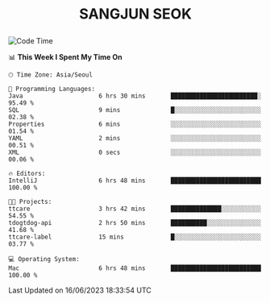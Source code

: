 <h1>
 <p align="center">
   SANGJUN SEOK
 </p>
</h1>

<!--START_SECTION:waka-->
![Code Time](http://img.shields.io/badge/Code%20Time-2%2C629%20hrs%2020%20mins-blue)

📊 **This Week I Spent My Time On** 

```text
🕑︎ Time Zone: Asia/Seoul

💬 Programming Languages: 
Java                     6 hrs 30 mins       ████████████████████████░   95.49 % 
SQL                      9 mins              █░░░░░░░░░░░░░░░░░░░░░░░░   02.38 % 
Properties               6 mins              ░░░░░░░░░░░░░░░░░░░░░░░░░   01.54 % 
YAML                     2 mins              ░░░░░░░░░░░░░░░░░░░░░░░░░   00.51 % 
XML                      0 secs              ░░░░░░░░░░░░░░░░░░░░░░░░░   00.06 % 

🔥 Editors: 
IntelliJ                 6 hrs 48 mins       █████████████████████████   100.00 % 

🐱‍💻 Projects: 
ttcare                   3 hrs 42 mins       ██████████████░░░░░░░░░░░   54.55 % 
tdogtdog-api             2 hrs 50 mins       ██████████░░░░░░░░░░░░░░░   41.68 % 
ttcare-label             15 mins             █░░░░░░░░░░░░░░░░░░░░░░░░   03.77 % 

💻 Operating System: 
Mac                      6 hrs 48 mins       █████████████████████████   100.00 % 
```


 Last Updated on 16/06/2023 18:33:54 UTC
<!--END_SECTION:waka-->
